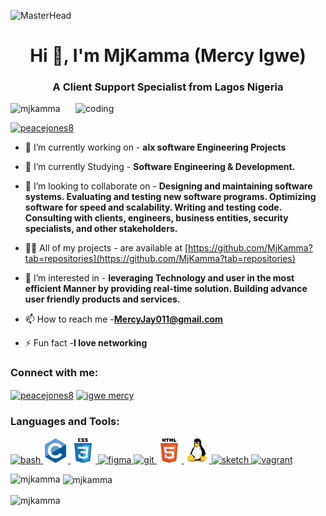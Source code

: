 ![MasterHead](https://cdn.videoplasty.com/animation/chill-coding-programming-lo-fi-animation-stock-animation-21874-1280x720.jpg?1607096344)
<h1 align="center">Hi 👋, I'm MjKamma (Mercy Igwe)</h1>
<h3 align="center">A Client Support Specialist from Lagos Nigeria</h3>
<img align="right" alt="coding" width="400" src="https://media.giphy.com/media/137EaR4vAOCn1S/giphy.gif">

<p align="left"> <img src="https://komarev.com/ghpvc/?username=mjkamma&label=Profile%20views&color=0e75b6&style=flat" alt="mjkamma" /> </p>

<p align="left"> <a href="https://twitter.com/peacejones8" target="blank"><img src="https://img.shields.io/twitter/follow/peacejones8?logo=twitter&style=for-the-badge" alt="peacejones8" /></a> </p>

- 🔭 I’m currently working on - **alx software Engineering Projects**

- 🌱 I’m currently Studying - **Software Engineering & Development.**

- 👯 I’m looking to collaborate on - **Designing and maintaining software systems. Evaluating and testing new software programs. Optimizing software for speed and scalability. Writing and testing code. Consulting with clients, engineers, business entities, security specialists, and other stakeholders.**

- 👨‍💻 All of my projects - are available at [https://github.com/MjKamma?tab=repositories](https://github.com/MjKamma?tab=repositories)

- 💬 I’m interested in - **leveraging Technology and user in the most efficient Manner by providing real-time solution. Building advance user friendly products and services.**

- 📫 How to reach me -**MercyJay011@gmail.com**

- ⚡ Fun fact -**I love networking**

<h3 align="left">Connect with me:</h3>
<p align="left">
<a href="https://twitter.com/peacejones8" target="blank"><img align="center" src="https://raw.githubusercontent.com/rahuldkjain/github-profile-readme-generator/master/src/images/icons/Social/twitter.svg" alt="peacejones8" height="30" width="40" /></a>
<a href="[https://linkedin.com/in/igwe mercy](https://www.linkedin.com/in/igwe-mercy-4b13511b9)" target="blank"><img align="center" src="https://raw.githubusercontent.com/rahuldkjain/github-profile-readme-generator/master/src/images/icons/Social/linked-in-alt.svg" alt="igwe mercy" height="30" width="40" /></a>
</p>

<h3 align="left">Languages and Tools:</h3>
<p align="left"> <a href="https://www.gnu.org/software/bash/" target="_blank" rel="noreferrer"> <img src="https://www.vectorlogo.zone/logos/gnu_bash/gnu_bash-icon.svg" alt="bash" width="40" height="40"/> </a> <a href="https://www.cprogramming.com/" target="_blank" rel="noreferrer"> <img src="https://raw.githubusercontent.com/devicons/devicon/master/icons/c/c-original.svg" alt="c" width="40" height="40"/> </a> <a href="https://www.w3schools.com/css/" target="_blank" rel="noreferrer"> <img src="https://raw.githubusercontent.com/devicons/devicon/master/icons/css3/css3-original-wordmark.svg" alt="css3" width="40" height="40"/> </a> <a href="https://www.figma.com/" target="_blank" rel="noreferrer"> <img src="https://www.vectorlogo.zone/logos/figma/figma-icon.svg" alt="figma" width="40" height="40"/> </a> <a href="https://git-scm.com/" target="_blank" rel="noreferrer"> <img src="https://www.vectorlogo.zone/logos/git-scm/git-scm-icon.svg" alt="git" width="40" height="40"/> </a> <a href="https://www.w3.org/html/" target="_blank" rel="noreferrer"> <img src="https://raw.githubusercontent.com/devicons/devicon/master/icons/html5/html5-original-wordmark.svg" alt="html5" width="40" height="40"/> </a> <a href="https://www.linux.org/" target="_blank" rel="noreferrer"> <img src="https://raw.githubusercontent.com/devicons/devicon/master/icons/linux/linux-original.svg" alt="linux" width="40" height="40"/> </a> <a href="https://www.sketch.com/" target="_blank" rel="noreferrer"> <img src="https://www.vectorlogo.zone/logos/sketchapp/sketchapp-icon.svg" alt="sketch" width="40" height="40"/> </a> <a href="https://www.vagrantup.com/" target="_blank" rel="noreferrer"> <img src="https://www.vectorlogo.zone/logos/vagrantup/vagrantup-icon.svg" alt="vagrant" width="40" height="40"/> </a> </p>

<p><img align="left" src="https://github-readme-stats.vercel.app/api/top-langs?username=mjkamma&show_icons=true&locale=en&layout=compact" alt="mjkamma" /></p>

<p>&nbsp;<img align="center" src="https://github-readme-stats.vercel.app/api?username=mjkamma&show_icons=true&locale=en" alt="mjkamma" /></p>

<p><img align="center" src="https://github-readme-streak-stats.herokuapp.com/?user=mjkamma&" alt="mjkamma" /></p>
